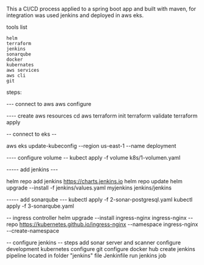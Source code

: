 This a CI/CD process applied to a spring boot app and built with maven, for integration was used jenkins 
and deployed in aws eks.

tools list

    helm 
    terraform
    jenkins
    sonarqube
    docker 
    kubernates
    aws services
    aws cli
    git

steps:

--- connect to aws
aws configure

---- create aws resources
cd aws
terraform init 
terraform validate 
terraform apply

-- connect to eks --

aws eks update-kubeconfig --region us-east-1 --name deployment

---- configure volume --
kubect apply -f volume k8s/1-volumen.yaml

----- add jenkins ---

helm repo add jenkins https://charts.jenkins.io
helm repo update
helm upgrade --install -f jenkins/values.yaml myjenkins jenkins/jenkins

----- add sonarqube ---
kubectl apply -f 2-sonar-postgresql.yaml
kubectl apply -f 3-sonarqube.yaml

--  ingress controller
helm upgrade --install ingress-nginx ingress-nginx --repo https://kubernetes.github.io/ingress-nginx --namespace ingress-nginx --create-namespace


-- configure jenkins --
steps 
  add sonar server and scanner
  configure development kubernetes
  configure git
  configure docker hub
  create jenkins pipeline located in folder "jenkins" file Jenkinfile
  run jenkins job